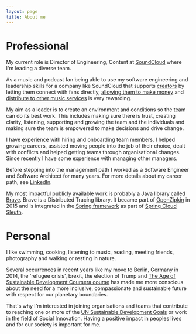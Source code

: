 ```yaml
---
layout: page
title: About me
---
```


# Professional

My current role is Director of Engineering, Content at [SoundCloud](https://soundcloud.com) where I'm leading a diverse team.

As a music and podcast fan being able to use my software engineering and leadership skills for a company like SoundCloud that supports [creators](https://creators.soundcloud.com) by letting them connect with fans directly, [allowing them to make money](https://creators.soundcloud.com/monetization) and [distribute to other music services](https://blog.soundcloud.com/2019/02/19/beta-release-of-soundcloud-premier-distribution/) is very rewarding. 

My aim as a leader is to create an environment and conditions so the team can do its best work.
This includes making sure there is trust, creating clarity, listening, supporting and growing the team and the individuals and making sure the team is empowered to make decisions and drive change.

I have experience with hiring and onboarding team members. I helped growing careers, assisted moving people into the job of their choice, dealt with conflicts and helped getting teams through organisational changes. Since recently I have some experience with managing other managers. 

Before stepping into the management path I worked as a Software Engineer and Software Architect for many years. For more details about my career path, see [LinkedIn](https://linkedin.com/in/kristof-adriaenssens-8a481619).

My most impactful publicly available work is probably a Java library called [Brave][1].  Brave is a Distributed Tracing library. It became part of [OpenZipkin](../2015-07-17-brave-moved-to-openzipkin/) in 2015 and is integrated in the [Spring framework](https://spring.io) as part of [Spring Cloud Sleuth](https://cloud.spring.io/spring-cloud-sleuth/). 


# Personal

I like swimming, cooking, listening to music, reading, meeting friends, photography and walking or resting in nature.

Several occurrences in recent years like my move to Berlin, Germany in 2014, the 'refugee crisis', brexit, the election of Trump and [The Age of Sustainable Development Coursera course](https://www.coursera.org/learn/sustainable-development) has made me more conscious about the need for a more inclusive, compassionate and sustainable future with respect for our planetary boundaries.  

That's why I'm interested in joining organisations and teams that contribute to reaching one or more of the [UN Sustainable Development Goals](https://www.globalgoals.org) or work in the field of Social Innovation.  Having a positive impact in peoples lives and for our society is important for me.



[1]: https://github.com/openzipkin/brave


